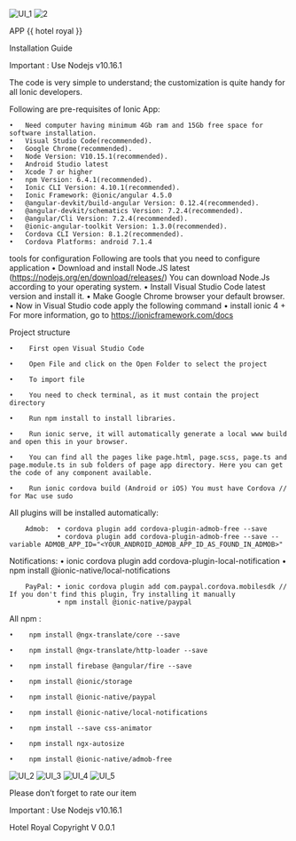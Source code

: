 ![UI_1](https://user-images.githubusercontent.com/58993136/83449456-91922d00-a44b-11ea-8717-2b41edd612f1.png)
![2](https://user-images.githubusercontent.com/58993136/83449670-ef267980-a44b-11ea-8cba-cf860e064255.jpeg)

APP {{ hotel royal }}

Installation Guide

Important : Use Nodejs v10.16.1

The code is very simple to understand; the customization is quite handy for all Ionic developers.  


Following are pre-requisites of Ionic App:

	•	Need computer having minimum 4Gb ram and 15Gb free space for software installation.
	•	Visual Studio Code(recommended).
	•	Google Chrome(recommended).
	•	Node Version: V10.15.1(recommended).
	•	Android Studio latest
	•	Xcode 7 or higher
	•	npm Version: 6.4.1(recommended).
	•	Ionic CLI Version: 4.10.1(recommended).
	•	Ionic Framework: @ionic/angular 4.5.0
	•	@angular-devkit/build-angular Version: 0.12.4(recommended).
	•	@angular-devkit/schematics Version: 7.2.4(recommended).
	•	@angular/Cli Version: 7.2.4(recommended).
	•	@ionic-angular-toolkit Version: 1.3.0(recommended).
	•	Cordova CLI Version: 8.1.2(recommended).
	•	Cordova Platforms: android 7.1.4


tools for configuration
Following are tools that you need to configure application
	•	Download and install Node.JS latest (https://nodejs.org/en/download/releases/) You can download Node.Js according to your operating system.
	•	Install Visual Studio Code latest version and install it.
	•	Make Google Chrome browser your default browser.
	•	Now in Visual Studio code apply the following command
	•	install ionic 4 +
 For more information, go to
https://ionicframework.com/docs



Project structure

	•	 First open Visual Studio Code 

	•	 Open File and click on the Open Folder to select the project

	•	 To import file

	•	 You need to check terminal, as it must contain the project directory 

	•	 Run npm install to install libraries.

	•	 Run ionic serve, it will automatically generate a local www build and open this in your browser.

	•	 You can find all the pages like page.html, page.scss, page.ts and page.module.ts in sub folders of page app directory. Here you can get the code of any component available.

	•	 Run ionic cordova build (Android or iOS) You must have Cordova // for Mac use sudo 


All plugins will be installed automatically:

        Admob:	• cordova plugin add cordova-plugin-admob-free --save
                • cordova plugin add cordova-plugin-admob-free --save --variable ADMOB_APP_ID="<YOUR_ANDROID_ADMOB_APP_ID_AS_FOUND_IN_ADMOB>"


 Notifications:	• ionic cordova plugin add cordova-plugin-local-notification
                • npm install @ionic-native/local-notifications


        PayPal:	• ionic cordova plugin add com.paypal.cordova.mobilesdk // If you don't find this plugin, Try installing it manually
                • npm install @ionic-native/paypal


All npm :

	•	 npm install @ngx-translate/core --save

	•	 npm install @ngx-translate/http-loader --save

	•	 npm install firebase @angular/fire --save

	•	 npm install @ionic/storage

	•	 npm install @ionic-native/paypal

	•	 npm install @ionic-native/local-notifications

	•	 npm install --save css-animator

	•	 npm install ngx-autosize

	•	 npm install @ionic-native/admob-free
![UI_2](https://user-images.githubusercontent.com/58993136/83449878-3e6caa00-a44c-11ea-858a-48c891b03379.png)
![UI_3](https://user-images.githubusercontent.com/58993136/83449896-44fb2180-a44c-11ea-87ac-02112672530f.png)
![UI_4](https://user-images.githubusercontent.com/58993136/83449898-46c4e500-a44c-11ea-84cf-e06308605e57.png)
![UI_5](https://user-images.githubusercontent.com/58993136/83449906-49273f00-a44c-11ea-9de3-1ffe110f3e82.png)


Please don’t forget to rate our item

Important : Use Nodejs v10.16.1

Hotel Royal Copyright V 0.0.1
